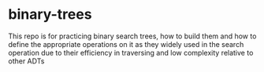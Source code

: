 # binary-trees
This repo is for practicing binary search trees, how to build them and how to define the appropriate operations on it as they widely used in the search operation due to their efficiency in traversing and low complexity relative to other ADTs

